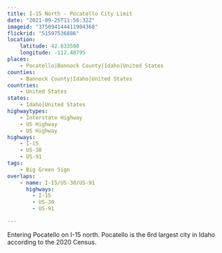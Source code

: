 ```yaml
---
title: I-15 North - Pocatello City Limit
date: "2021-09-25T11:56:32Z"
imageid: "375094144411904368"
flickrid: "51597536886"
location:
    latitude: 42.833508
    longitude: -112.40795
places:
    - Pocatello|Bannock County|Idaho|United States
counties:
    - Bannock County|Idaho|United States
countries:
    - United States
states:
    - Idaho|United States
highwaytypes:
    - Interstate Highway
    - US Highway
    - US Highway
highways:
    - I-15
    - US-30
    - US-91
tags:
    - Big Green Sign
overlaps:
    - name: I-15/US-30/US-91
      highways:
        - I-15
        - US-30
        - US-91

---
```

Entering Pocatello on I-15 north.  Pocatello is the 6rd largest city in Idaho according to the 2020 Census.